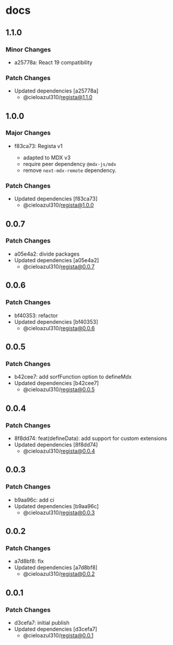 # docs

## 1.1.0

### Minor Changes

- a25778a: React 19 compatibility

### Patch Changes

- Updated dependencies [a25778a]
  - @cieloazul310/regista@1.1.0

## 1.0.0

### Major Changes

- f83ca73: Regista v1

  - adapted to MDX v3
  - require peer dependency `@mdx-js/mdx`
  - remove `next-mdx-remote` dependency.

### Patch Changes

- Updated dependencies [f83ca73]
  - @cieloazul310/regista@1.0.0

## 0.0.7

### Patch Changes

- a05e4a2: divide packages
- Updated dependencies [a05e4a2]
  - @cieloazul310/regista@0.0.7

## 0.0.6

### Patch Changes

- bf40353: refactor
- Updated dependencies [bf40353]
  - @cieloazul310/regista@0.0.6

## 0.0.5

### Patch Changes

- b42cee7: add sorfFunction option to defineMdx
- Updated dependencies [b42cee7]
  - @cieloazul310/regista@0.0.5

## 0.0.4

### Patch Changes

- 8f8dd74: feat(defineData): add support for custom extensions
- Updated dependencies [8f8dd74]
  - @cieloazul310/regista@0.0.4

## 0.0.3

### Patch Changes

- b9aa96c: add ci
- Updated dependencies [b9aa96c]
  - @cieloazul310/regista@0.0.3

## 0.0.2

### Patch Changes

- a7d8bf8: fix
- Updated dependencies [a7d8bf8]
  - @cieloazul310/regista@0.0.2

## 0.0.1

### Patch Changes

- d3cefa7: initial publish
- Updated dependencies [d3cefa7]
  - @cieloazul310/regista@0.0.1
